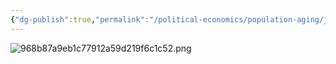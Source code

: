 ```yaml
---
{"dg-publish":true,"permalink":"/political-economics/population-aging/japan/","dgPassFrontmatter":true}
---
```


![968b87a9eb1c77912a59d219f6c1c52.png](/img/user/Pictures%20and%20Photos/Pics/968b87a9eb1c77912a59d219f6c1c52.png)


